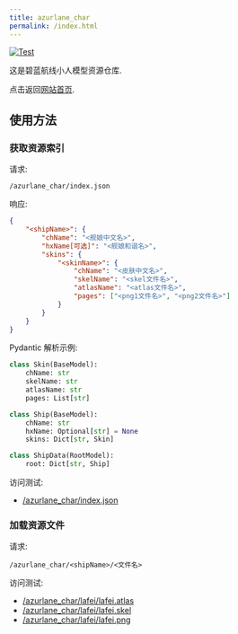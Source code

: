 ```yaml
---
title: azurlane_char
permalink: /index.html
---
```


[![Test](https://github.com/ww-rm/azurlane_char/actions/workflows/test.yaml/badge.svg)](https://github.com/ww-rm/azurlane_char/actions/workflows/test.yaml)

这是碧蓝航线小人模型资源仓库.

点击返回[网站首页](/).

## 使用方法

### 获取资源索引

请求:

`/azurlane_char/index.json`

响应:

```json
{
    "<shipName>": {
        "chName": "<舰娘中文名>",
        "hxName[可选]": "<舰娘和谐名>",
        "skins": {
            "<skinName>": {
                "chName": "<皮肤中文名>",
                "skelName": "<skel文件名>",
                "atlasName": "<atlas文件名>",
                "pages": ["<png1文件名>", "<png2文件名>"]
            }
        }
    }
}
```

Pydantic 解析示例:

```python
class Skin(BaseModel):
    chName: str
    skelName: str
    atlasName: str
    pages: List[str]

class Ship(BaseModel):
    chName: str
    hxName: Optional[str] = None
    skins: Dict[str, Skin]

class ShipData(RootModel):
    root: Dict[str, Ship]
```

访问测试:

- [/azurlane_char/index.json](/azurlane_char/index.json)

### 加载资源文件

请求:

`/azurlane_char/<shipName>/<文件名>`

访问测试:

- [/azurlane_char/lafei/lafei.atlas](/azurlane_char/lafei/lafei.atlas)
- [/azurlane_char/lafei/lafei.skel](/azurlane_char/lafei/lafei.skel)
- [/azurlane_char/lafei/lafei.png](/azurlane_char/lafei/lafei.png)
